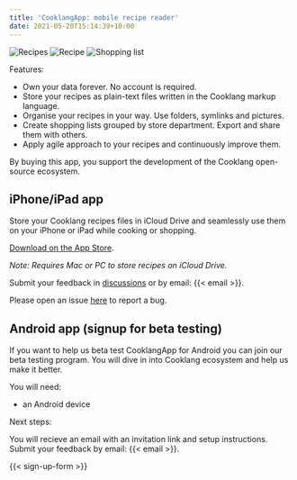 ```yaml
---
title: 'CooklangApp: mobile recipe reader'
date: 2021-05-20T15:14:39+10:00
---
```


![Recipes](/app/recipes.png)
![Recipe](/app/recipe-ingredients.png)
![Shopping list](/app/shopping-list.png)

Features:

* Own your data forever. No account is required. 
* Store your recipes as plain-text files written in the Cooklang markup language.
* Organise your recipes in your way. Use folders, symlinks and pictures.
* Create shopping lists grouped by store department. Export and share them with others.
* Apply agile approach to your recipes and continuously improve them.

By buying this app, you support the development of the Cooklang open-source ecosystem.

## iPhone/iPad app

Store your Cooklang recipes files in iCloud Drive and seamlessly use them on your iPhone or iPad while cooking or shopping.

[Download on the App Store](https://apps.apple.com/us/app/cooklangapp/id1598799259#?platform=iphone).

_Note: Requires Mac or PC to store recipes on iCloud Drive._

Submit your feedback in [discussions](https://github.com/cooklang/cooklang-ios-app/discussions) or by email: {{< email >}}.

Please open an issue [here](https://github.com/cooklang/cooklang-ios-app/issues) to report a bug.


## Android app (signup for beta testing)

If you want to help us beta test CooklangApp for Android you can join our beta testing program. You will dive in into Cooklang ecosystem and help us make it better.

You will need:

* an Android device

Next steps:

You will recieve an email with an invitation link and setup instructions. Submit your feedback by email: {{< email >}}.

{{< sign-up-form >}}
